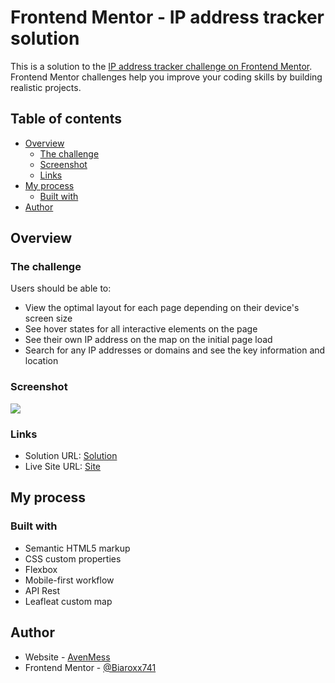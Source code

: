 # Frontend Mentor - IP address tracker solution

This is a solution to the [IP address tracker challenge on Frontend Mentor](https://www.frontendmentor.io/challenges/ip-address-tracker-I8-0yYAH0). Frontend Mentor challenges help you improve your coding skills by building realistic projects. 

## Table of contents

- [Overview](#overview)
  - [The challenge](#the-challenge)
  - [Screenshot](#screenshot)
  - [Links](#links)
- [My process](#my-process)
  - [Built with](#built-with)
- [Author](#author)

## Overview

### The challenge

Users should be able to:

- View the optimal layout for each page depending on their device's screen size
- See hover states for all interactive elements on the page
- See their own IP address on the map on the initial page load
- Search for any IP addresses or domains and see the key information and location

### Screenshot

![](./images/screenshot.png)

### Links

- Solution URL: [Solution](https://your-solution-url.com)
- Live Site URL: [Site](https://your-live-site-url.com)

## My process

### Built with

- Semantic HTML5 markup
- CSS custom properties
- Flexbox
- Mobile-first workflow
- API Rest
- Leafleat custom map

## Author

- Website - [AvenMess](https://avenmess.netlify.com/)
- Frontend Mentor - [@Biaroxx741](https://www.frontendmentor.io/profile/Biaroxx741)
